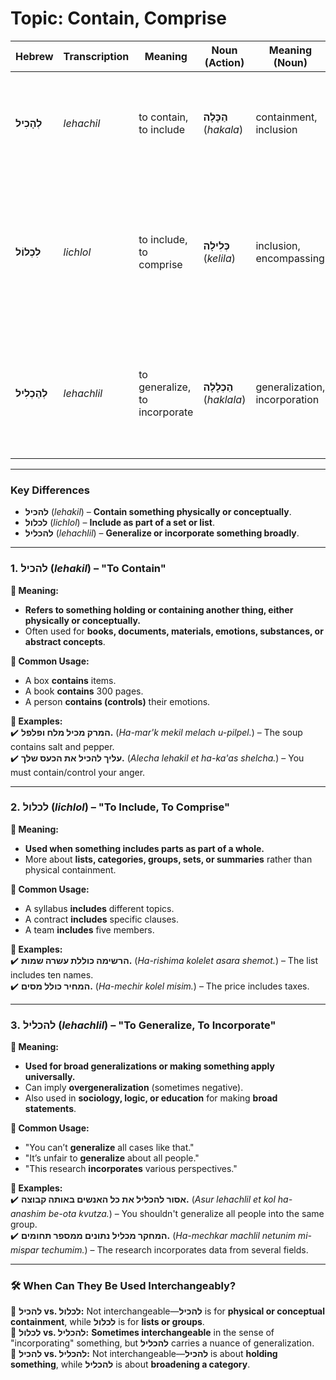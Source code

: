# Topic: Contain, Comprise

| **Hebrew**  | **Transcription**  | **Meaning**             | **Noun (Action)** | **Meaning (Noun)** | **Example** |  
|--------------------|-------------------|--------------------------------|-------------------|--------------------|------------|  
| **לְהָכִיל**      | *lehachil*         | to contain, to include        | **הַכָּלָה** (*hakala*) | containment, inclusion | **הספר מכיל 300 עמודים** (*ha-sefer mekil 300 amudim*) – The book contains 300 pages |  
| **לִכְלוֹל**      | *lichlol*         | to include, to comprise       | **כְּלִילָה** (*kelila*) | inclusion, encompassing | **הרשימה כוללת שמות חשובים** (*ha-rishima kolelet shemot chashuvim*) – The list includes important names |  
| **לְהַכְלִיל**    | *lehachlil*       | to generalize, to incorporate | **הַכְלָלָה** (*haklala*) | generalization, incorporation | **לא ניתן להכליל את כל המקרים** (*lo nitan lehachlil et kol ha-mikrim*) – You can't generalize all cases |  

---

### Key Differences
- **להכיל** (*lehakil*) – **Contain something physically or conceptually**.  
- **לכלול** (*lichlol*) – **Include as part of a set or list**.  
- **להכליל** (*lehachlil*) – **Generalize or incorporate something broadly**. 

---

### 1. להכיל (*lehakil*) – "To Contain" 
**🔹 Meaning:**  
- **Refers to something holding or containing another thing, either physically or conceptually.**  
- Often used for **books, documents, materials, emotions, substances, or abstract concepts**.  

**🔹 Common Usage:**  
- A box **contains** items.  
- A book **contains** 300 pages.  
- A person **contains (controls)** their emotions.  

**🔹 Examples:**  
✔️ **המרק מכיל מלח ופלפל.** (*Ha-mar'k mekil melach u-pilpel.*) – The soup contains salt and pepper.  
✔️ **עליך להכיל את הכעס שלך.** (*Alecha lehakil et ha-ka'as shelcha.*) – You must contain/control your anger.  

---

### 2. לכלול (*lichlol*) – "To Include, To Comprise"
**🔹 Meaning:**  
- **Used when something includes parts as part of a whole.**  
- More about **lists, categories, groups, sets, or summaries** rather than physical containment.  

**🔹 Common Usage:**  
- A syllabus **includes** different topics.  
- A contract **includes** specific clauses.  
- A team **includes** five members.  

**🔹 Examples:**  
✔️ **הרשימה כוללת עשרה שמות.** (*Ha-rishima kolelet asara shemot.*) – The list includes ten names.  
✔️ **המחיר כולל מסים.** (*Ha-mechir kolel misim.*) – The price includes taxes.  

---

### 3. להכליל (*lehachlil*) – "To Generalize, To Incorporate"
**🔹 Meaning:**  
- **Used for broad generalizations or making something apply universally.**  
- Can imply **overgeneralization** (sometimes negative).  
- Also used in **sociology, logic, or education** for making **broad statements**.  

**🔹 Common Usage:**  
- "You can’t **generalize** all cases like that."  
- "It’s unfair to **generalize** about all people."  
- "This research **incorporates** various perspectives."  

**🔹 Examples:**  
✔️ **אסור להכליל את כל האנשים באותה קבוצה.** (*Asur lehachlil et kol ha-anashim be-ota kvutza.*) – You shouldn't generalize all people into the same group.  
✔️ **המחקר מכליל נתונים ממספר תחומים.** (*Ha-mechkar machlil netunim mi-mispar techumim.*) – The research incorporates data from several fields.  

---

### 🛠 When Can They Be Used Interchangeably?
🔹 **להכיל vs. לכלול:** Not interchangeable—**להכיל** is for **physical or conceptual containment**, while **לכלול** is for **lists or groups**.  
🔹 **לכלול vs. להכליל:** **Sometimes interchangeable** in the sense of "incorporating" something, but **להכליל** carries a nuance of generalization.  
🔹 **להכיל vs. להכליל:** Not interchangeable—**להכיל** is about **holding something**, while **להכליל** is about **broadening a category**.  
